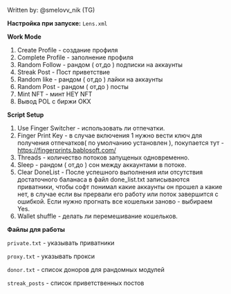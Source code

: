 Written by: @smelovv_nik (TG)

**Настройка при запуске:** `Lens.xml`

**Work Mode**
1. Create Profile - создание профиля
2. Complete Profile - заполнение профиля
3. Random Follow - рандом ( от,до ) подписки на аккаунты
4. Streak Post - Пост приветствие
5. Random like - рандом ( от,до ) лайки на аккаунты
6. Random Post - рандом ( от,до ) посты 
7. Mint NFT - минт HEY NFT
8. Вывод POL с биржи OKX

**Script Setup**
1. Use Finger Switcher - использовать ли отпечатки.
2. Finger Print Key - в случае включения 1 нужно вести ключ для получения отпечатков( по умолчанию установлен ), покупается тут - https://fingerprints.bablosoft.com/
3. Threads - количество потоков запущеных одновременно.
4. Sleep - рандом ( от,до ) сон между аккаунтами в потоке.
5. Clear DoneList - После успешного выполнения или отсутствия достаточного баланаса в файл done_list.txt записываются приватники, чтобы софт понимал какие аккаунты он прошел а какие нет, в случае если вы прервали его работу или поток завершится с ошибкой. Если нужно прогнать все кошельки заново - выбираем Yes.
6. Wallet shuffle - делать ли перемешивание кошельков.

**Файлы для работы**

`private.txt` - указывать приватники

`proxy.txt` - указывать прокси

`donor.txt` - список доноров для рандомных модулей

`streak_posts` - список приветственных постов
